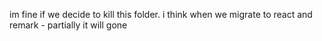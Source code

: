 im fine if we decide to kill this folder.
i think when we migrate to react and remark - partially it will gone
